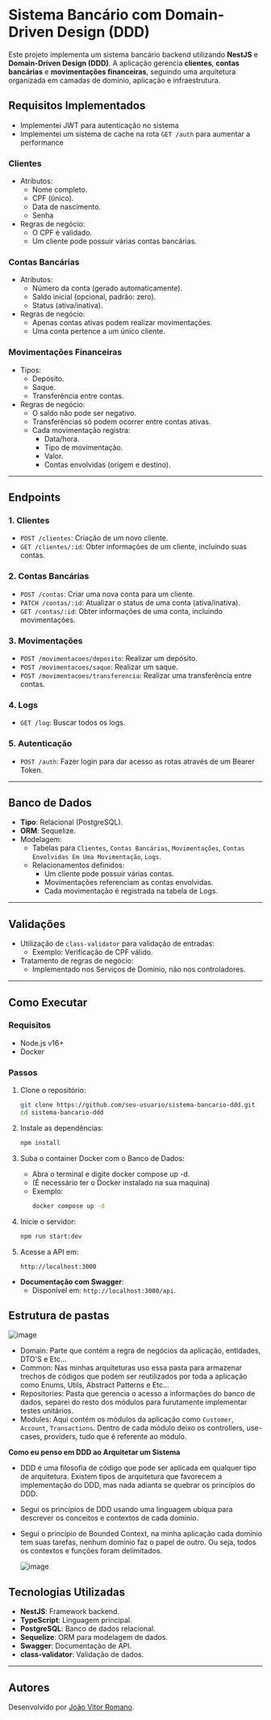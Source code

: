 # Sistema Bancário com Domain-Driven Design (DDD)

Este projeto implementa um sistema bancário backend utilizando **NestJS** e **Domain-Driven Design (DDD)**. A aplicação gerencia **clientes**, **contas bancárias** e **movimentações financeiras**, seguindo uma arquitetura organizada em camadas de domínio, aplicação e infraestrutura.

## **Requisitos Implementados**

- Implementei JWT para autenticação no sistema
- Implementei um sistema de cache na rota ``GET /auth`` para aumentar a performance

### **Clientes**
- Atributos:
  - Nome completo.
  - CPF (único).
  - Data de nascimento.
  - Senha
- Regras de negócio:
  - O CPF é validado.
  - Um cliente pode possuir várias contas bancárias.

### **Contas Bancárias**
- Atributos:
  - Número da conta (gerado automaticamente).
  - Saldo inicial (opcional, padrão: zero).
  - Status (ativa/inativa).
- Regras de negócio:
  - Apenas contas ativas podem realizar movimentações.
  - Uma conta pertence a um único cliente.

### **Movimentações Financeiras**
- Tipos:
  - Depósito.
  - Saque.
  - Transferência entre contas.
- Regras de negócio:
  - O saldo não pode ser negativo.
  - Transferências só podem ocorrer entre contas ativas.
  - Cada movimentação registra:
    - Data/hora.
    - Tipo de movimentação.
    - Valor.
    - Contas envolvidas (origem e destino).
    

---

## **Endpoints**

### **1. Clientes**
- `POST /clientes`: Criação de um novo cliente.
- `GET /clientes/:id`: Obter informações de um cliente, incluindo suas contas.

### **2. Contas Bancárias**
- `POST /contas`: Criar uma nova conta para um cliente.
- `PATCH /contas/:id`: Atualizar o status de uma conta (ativa/inativa).
- `GET /contas/:id`: Obter informações de uma conta, incluindo movimentações.

### **3. Movimentações**
- `POST /movimentacoes/deposito`: Realizar um depósito.
- `POST /movimentacoes/saque`: Realizar um saque.
- `POST /movimentacoes/transferencia`: Realizar uma transferência entre contas.
  
### **4. Logs**
- `GET /log`: Buscar todos os logs.

### **5. Autenticação**
- `POST /auth`: Fazer login para dar acesso as rotas através de um Bearer Token.
  
---

## **Banco de Dados**

- **Tipo**: Relacional (PostgreSQL).
- **ORM**: Sequelize.
- Modelagem:
  - Tabelas para `Clientes`, `Contas Bancárias`, `Movimentações`, `Contas Envolvidas Em Uma Movimentação`, `Logs`.
  - Relacionamentos definidos:
    - Um cliente pode possuir várias contas.
    - Movimentações referenciam as contas envolvidas.
    - Cada movimentação é registrada na tabela de Logs.

---

## **Validações**

- Utilização de `class-validator` para validação de entradas:
  - Exemplo: Verificação de CPF válido.
- Tratamento de regras de negócio:
  - Implementado nos Serviços de Domínio, não nos controladores.

---

## **Como Executar**

### **Requisitos**
- Node.js v16+
- Docker

### **Passos**
1. Clone o repositório:
   ```bash
   git clone https://github.com/seu-usuario/sistema-bancario-ddd.git
   cd sistema-bancario-ddd
   ```

2. Instale as dependências:
   ```bash
   npm install
   ```

3. Suba o container Docker com o Banco de Dados:
   - Abra o terminal e digite docker compose up -d.
   - (É necessário ter o Docker instalado na sua maquina)
   - Exemplo:
     ```bash
     docker compose up -d
     ```

4. Inicie o servidor:
   ```bash
   npm run start:dev
   ```

6. Acesse a API em:
   ```
   http://localhost:3000
   ```
- **Documentação com Swagger**:
  - Disponível em: `http://localhost:3000/api`.


## **Estrutura de pastas**

![image](https://github.com/user-attachments/assets/2093b895-2523-4138-9169-155c3696569d)

- Domain: Parte que contém a regra de negócios da aplicação, entidades, DTO'S e Etc...
- Common: Nas minhas arquiteturas uso essa pasta para armazenar trechos de códigos que podem ser reutilizados por toda a aplicação como Enums, Utils, Abstract Patterns e Etc...
- Repositories: Pasta que gerencia o acesso a informações do banco de dados, separei do resto dos módulos para furutamente implementar testes unitários.
- Modules: Aqui contém os módulos da aplicação como ``Customer``, ``Account``, ``Transactions``. Dentro de cada módulo deixo os controllers, use-cases, providers, tudo que é referente ao módulo.

**Como eu penso em DDD ao Arquitetar um Sistema**
- DDD é uma filosofia de código que pode ser aplicada em qualquer tipo de arquitetura. Existem tipos de arquitetura que favorecem a implementação do DDD, mas nada adianta se quebrar os princípios do DDD.
- Segui os princípios de DDD usando uma linguagem ubíqua para descrever os conceitos e contextos de cada domínio.
- Segui o princípio de Bounded Context, na minha aplicação cada domínio tem suas tarefas, nenhum domínio faz o papel de outro. Ou seja, todos os contextos e funções foram delimitados.

  ![image](https://github.com/user-attachments/assets/54646cf7-70f3-44b1-9fe9-b6b880cc1780)





## **Tecnologias Utilizadas**

- **NestJS**: Framework backend.
- **TypeScript**: Linguagem principal.
- **PostgreSQL**: Banco de dados relacional.
- **Sequelize**: ORM para modelagem de dados.
- **Swagger**: Documentação de API.
- **class-validator**: Validação de dados.
  

---

## **Autores**

Desenvolvido por [João Vitor Romano](https://github.com/jvrtdev).
